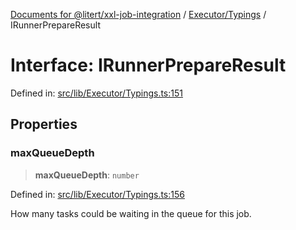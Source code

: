 [Documents for @litert/xxl-job-integration](../../../index.md) / [Executor/Typings](../index.md) / IRunnerPrepareResult

# Interface: IRunnerPrepareResult

Defined in: [src/lib/Executor/Typings.ts:151](https://github.com/litert/xxl-job-integration.js/blob/master/src/lib/Executor/Typings.ts#L151)

## Properties

### maxQueueDepth

> **maxQueueDepth**: `number`

Defined in: [src/lib/Executor/Typings.ts:156](https://github.com/litert/xxl-job-integration.js/blob/master/src/lib/Executor/Typings.ts#L156)

How many tasks could be waiting in the queue for this job.
